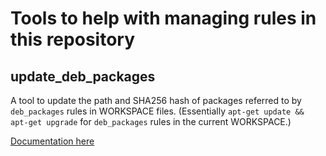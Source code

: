 # Tools to help with managing rules in this repository

## update_deb_packages

A tool to update the path and SHA256 hash of packages referred to by `deb_packages` rules in WORKSPACE files.
(Essentially `apt-get update && apt-get upgrade` for `deb_packages` rules in the current WORKSPACE.)

[Documentation here](https://github.com/bazelbuild/rules_pkg/tree/master/deb_packages/tools/update_deb_packages#automatically-update-deb_package-rules-in-the-workspace-file)
